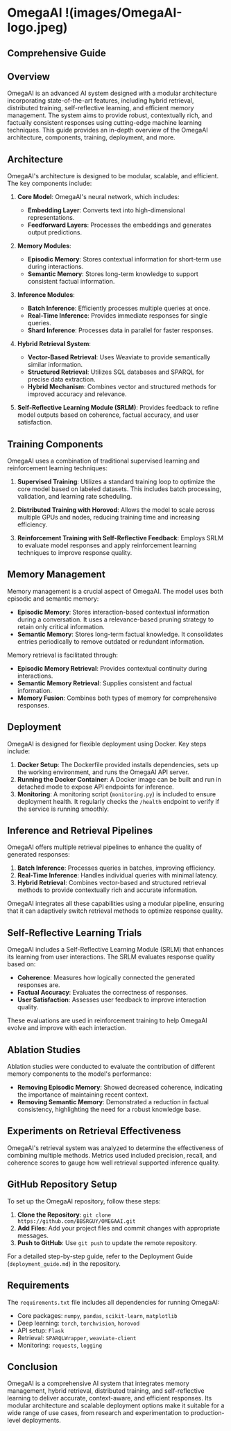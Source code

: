 # OmegaAI !(images/OmegaAI-logo.jpeg)

## Comprehensive Guide

## Overview
OmegaAI is an advanced AI system designed with a modular architecture incorporating state-of-the-art features, including hybrid retrieval, distributed training, self-reflective learning, and efficient memory management. The system aims to provide robust, contextually rich, and factually consistent responses using cutting-edge machine learning techniques. This guide provides an in-depth overview of the OmegaAI architecture, components, training, deployment, and more.

## Architecture
OmegaAI's architecture is designed to be modular, scalable, and efficient. The key components include:

1. **Core Model**: OmegaAI's neural network, which includes:
   - **Embedding Layer**: Converts text into high-dimensional representations.
   - **Feedforward Layers**: Processes the embeddings and generates output predictions.

2. **Memory Modules**:
   - **Episodic Memory**: Stores contextual information for short-term use during interactions.
   - **Semantic Memory**: Stores long-term knowledge to support consistent factual information.

3. **Inference Modules**:
   - **Batch Inference**: Efficiently processes multiple queries at once.
   - **Real-Time Inference**: Provides immediate responses for single queries.
   - **Shard Inference**: Processes data in parallel for faster responses.

4. **Hybrid Retrieval System**:
   - **Vector-Based Retrieval**: Uses Weaviate to provide semantically similar information.
   - **Structured Retrieval**: Utilizes SQL databases and SPARQL for precise data extraction.
   - **Hybrid Mechanism**: Combines vector and structured methods for improved accuracy and relevance.

5. **Self-Reflective Learning Module (SRLM)**: Provides feedback to refine model outputs based on coherence, factual accuracy, and user satisfaction.

## Training Components
OmegaAI uses a combination of traditional supervised learning and reinforcement learning techniques:

1. **Supervised Training**: Utilizes a standard training loop to optimize the core model based on labeled datasets. This includes batch processing, validation, and learning rate scheduling.

2. **Distributed Training with Horovod**: Allows the model to scale across multiple GPUs and nodes, reducing training time and increasing efficiency.

3. **Reinforcement Training with Self-Reflective Feedback**: Employs SRLM to evaluate model responses and apply reinforcement learning techniques to improve response quality.

## Memory Management
Memory management is a crucial aspect of OmegaAI. The model uses both episodic and semantic memory:

- **Episodic Memory**: Stores interaction-based contextual information during a conversation. It uses a relevance-based pruning strategy to retain only critical information.
- **Semantic Memory**: Stores long-term factual knowledge. It consolidates entries periodically to remove outdated or redundant information.

Memory retrieval is facilitated through:
- **Episodic Memory Retrieval**: Provides contextual continuity during interactions.
- **Semantic Memory Retrieval**: Supplies consistent and factual information.
- **Memory Fusion**: Combines both types of memory for comprehensive responses.

## Deployment
OmegaAI is designed for flexible deployment using Docker. Key steps include:

1. **Docker Setup**: The Dockerfile provided installs dependencies, sets up the working environment, and runs the OmegaAI API server.
2. **Running the Docker Container**: A Docker image can be built and run in detached mode to expose API endpoints for inference.
3. **Monitoring**: A monitoring script (`monitoring.py`) is included to ensure deployment health. It regularly checks the `/health` endpoint to verify if the service is running smoothly.

## Inference and Retrieval Pipelines
OmegaAI offers multiple retrieval pipelines to enhance the quality of generated responses:

1. **Batch Inference**: Processes queries in batches, improving efficiency.
2. **Real-Time Inference**: Handles individual queries with minimal latency.
3. **Hybrid Retrieval**: Combines vector-based and structured retrieval methods to provide contextually rich and accurate information.

OmegaAI integrates all these capabilities using a modular pipeline, ensuring that it can adaptively switch retrieval methods to optimize response quality.

## Self-Reflective Learning Trials
OmegaAI includes a Self-Reflective Learning Module (SRLM) that enhances its learning from user interactions. The SRLM evaluates response quality based on:

- **Coherence**: Measures how logically connected the generated responses are.
- **Factual Accuracy**: Evaluates the correctness of responses.
- **User Satisfaction**: Assesses user feedback to improve interaction quality.

These evaluations are used in reinforcement training to help OmegaAI evolve and improve with each interaction.

## Ablation Studies
Ablation studies were conducted to evaluate the contribution of different memory components to the model's performance:
- **Removing Episodic Memory**: Showed decreased coherence, indicating the importance of maintaining recent context.
- **Removing Semantic Memory**: Demonstrated a reduction in factual consistency, highlighting the need for a robust knowledge base.

## Experiments on Retrieval Effectiveness
OmegaAI's retrieval system was analyzed to determine the effectiveness of combining multiple methods. Metrics used included precision, recall, and coherence scores to gauge how well retrieval supported inference quality.

## GitHub Repository Setup
To set up the OmegaAI repository, follow these steps:

1. **Clone the Repository**: `git clone https://github.com/BBSRGUY/OMEGAAI.git`
2. **Add Files**: Add your project files and commit changes with appropriate messages.
3. **Push to GitHub**: Use `git push` to update the remote repository.

For a detailed step-by-step guide, refer to the Deployment Guide (`deployment_guide.md`) in the repository.

## Requirements
The `requirements.txt` file includes all dependencies for running OmegaAI:

- Core packages: `numpy`, `pandas`, `scikit-learn`, `matplotlib`
- Deep learning: `torch`, `torchvision`, `horovod`
- API setup: `Flask`
- Retrieval: `SPARQLWrapper`, `weaviate-client`
- Monitoring: `requests`, `logging`

## Conclusion
OmegaAI is a comprehensive AI system that integrates memory management, hybrid retrieval, distributed training, and self-reflective learning to deliver accurate, context-aware, and efficient responses. Its modular architecture and scalable deployment options make it suitable for a wide range of use cases, from research and experimentation to production-level deployments.


